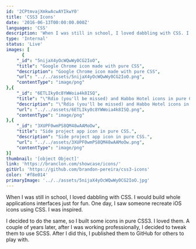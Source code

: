 ```yaml
---
id: '2CPtmvajXmkwAcwAYIkwY0'
title: 'CSS3 Icons'
date: '2016-06-13T00:00:00.000Z'
languages: 'CSS'
description: 'When I was still in school, I loved dabbling with CSS. I would build whole applications interfaces just for fun. One day, I saw someone recreate iOS icons using CSS. I was inspired. '
type: 'Internal'
status: 'Live'
images: [
      {
	"_id": "5nijaX4yOcWQwWy0CG2IoO",
	"title": "Google Chrome icon made with pure CSS",
	"description": "Google Chrome icon made with pure CSS",
	"url": "../../assets/5nijaX4yOcWQwWy0CG2IoO.png",
	"contentType": "image/png"
},{
	"_id": "6ETLIky0c8YWWoia4k8ISQ",
	"title": "\"Rdio (you'll be missed) and Habbo Hotel icons in pure CSS",
	"description": "\"Rdio (you'll be missed) and Habbo Hotel icons in pure CSS",
	"url": "../../assets/6ETLIky0c8YWWoia4k8ISQ.png",
	"contentType": "image/png"
},{
	"_id": "3XUPF0wmPS8QM48wAAMoOw",
	"title": "Side project app icon in pure CSS.",
	"description": "Side project app icon in pure CSS.",
	"url": "../../assets/3XUPF0wmPS8QM48wAAMoOw.png",
	"contentType": "image/png"
}]
thumbnail: '[object Object]'
link: 'https://branclon.com/showcase/icons/'
gitUrl: 'https://github.com/brandon-pereira/css3-icons'
color: '#f8e014'
primaryImage: '../../assets/5nijaX4yOcWQwWy0CG2IoO.jpg'
---
```


When I was still in school, I loved dabbling with CSS. I would build whole applications interfaces just for fun. One day, I saw someone recreate iOS icons using CSS. I was inspired. 

I decided to do the same, so I built some icons in pure CSS3. I loved them. A couple of years later, after I was working professionally, I decided to tweak them to use SCSS. After I did this, I published them to GitHub for others to play with.
